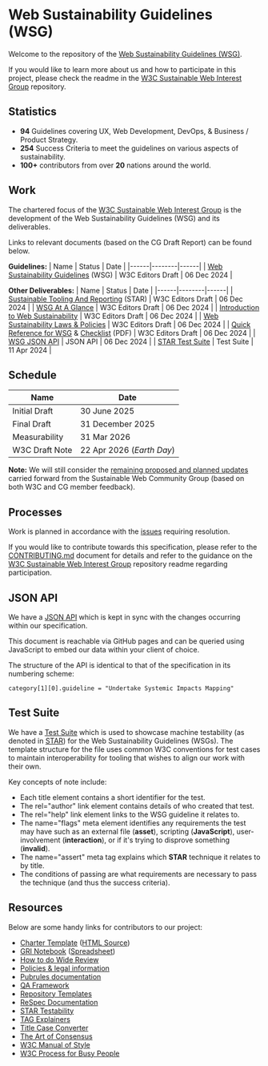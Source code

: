 # Web Sustainability Guidelines (WSG)
Welcome to the repository of the [Web Sustainability Guidelines (WSG)](https://w3c.github.io/sustainableweb-wsg/).

If you would like to learn more about us and how to participate in this project, please check the readme in the [W3C Sustainable Web Interest Group](https://github.com/w3c/sustainableweb-ig) repository.

## Statistics

 - **94** Guidelines covering UX, Web Development, DevOps, & Business / Product Strategy.
 - **254** Success Criteria to meet the guidelines on various aspects of sustainability.
 - **100+** contributors from over **20** nations around the world.

## Work

The chartered focus of the [W3C Sustainable Web Interest Group](https://www.w3.org/groups/ig/sustainableweb/) is the development of the Web Sustainability Guidelines (WSG) and its deliverables.

Links to relevant documents (based on the CG Draft Report) can be found below.

**Guidelines:**
| Name | Status | Date |
|------|--------|------|
| [Web Sustainability Guidelines](https://w3c.github.io/sustainableweb-wsg/) (WSG) | W3C Editors Draft | 06 Dec 2024 |

**Other Deliverables:**
| Name | Status | Date |
|------|--------|------|
| [Sustainable Tooling And Reporting](https://w3c.github.io/sustainableweb-wsg/star.html) (STAR) | W3C Editors Draft | 06 Dec 2024 |
| [WSG At A Glance](https://w3c.github.io/sustainableweb-wsg/glance.html) | W3C Editors Draft | 06 Dec 2024 |
| [Introduction to Web Sustainability](https://w3c.github.io/sustainableweb-wsg/intro.html) | W3C Editors Draft | 06 Dec 2024 |
| [Web Sustainability Laws & Policies](https://w3c.github.io/sustainableweb-wsg/policies.html) | W3C Editors Draft | 06 Dec 2024 |
| [Quick Reference for WSG](https://w3c.github.io/sustainableweb-wsg/quickref.html) & [Checklist](https://w3c.github.io/sustainableweb-wsg/checklist.pdf) (PDF) | W3C Editors Draft | 06 Dec 2024 |
| [WSG JSON API](https://w3c.github.io/sustainableweb-wsg/guidelines.json) | JSON API | 06 Dec 2024 |
| [STAR Test Suite](https://github.com/w3c/sustainableweb-wsg/tree/main/test-suite) | Test Suite | 11 Apr 2024 |

## Schedule

|Name|Date|
|----|----|
|Initial Draft | 30 June 2025 |
|Final Draft | 31 December 2025 |
|Measurability | 31 Mar 2026 |
|W3C Draft Note | 22 Apr 2026 (*Earth Day*) |
<!--
|Horizontal Review | TBD |
|W3C Note | TBD |
|W3C Statement | TBD |
-->

**Note:** We will still consider the [remaining proposed and planned updates](https://docs.google.com/presentation/d/1dcuSMLcAF8jTHNCovOfs31zrjCr3rtrwzTXRLSy3lAk/edit?usp=sharing) carried forward from the Sustainable Web Community Group (based on both W3C and CG member feedback).

## Processes

Work is planned in accordance with the [issues](https://github.com/w3c/sustainableweb-wsg/issues) requiring resolution.

If you would like to contribute towards this specification, please refer to the [CONTRIBUTING.md](IG-CONTRIBUTING.md) document for details and refer to the guidance on the [W3C Sustainable Web Interest Group](https://github.com/w3c/sustainableweb-ig) repository readme regarding participation.

## JSON API

We have a [JSON API](https://w3c.github.io/sustainableweb-wsg/guidelines.json) which is kept in sync with the changes occurring within our specification.

This document is reachable via GitHub pages and can be queried using JavaScript to embed our data within your client of choice.

The structure of the API is identical to that of the specification in its numbering scheme:

```
category[1][0].guideline = "Undertake Systemic Impacts Mapping"
```

## Test Suite

We have a [Test Suite](https://github.com/w3c/sustainableweb-wsg/tree/main/test-suite) which is used to showcase machine testability (as denoted in [STAR](https://w3c.github.io/sustainableweb-wsg/star.html)) for the Web Sustainability Guidelines (WSGs). The template structure for the file uses common W3C conventions for test cases to maintain interoperability for tooling that wishes to align our work with their own.

Key concepts of note include:
- Each title element contains a short identifier for the test.
- The rel="author" link element contains details of who created that test.
- The rel="help" link element links to the WSG guideline it relates to.
- The name="flags" meta element identifies any requirements the test may have such as an external file (**asset**), scripting (**JavaScript**), user-involvement (**interaction**), or if it's trying to disprove something (**invalid**).
- The name="assert" meta tag explains which **STAR** technique it relates to by title.
- The conditions of passing are what requirements are necessary to pass the technique (and thus the success criteria).

## Resources

Below are some handy links for contributors to our project:

 - [Charter Template](https://w3c.github.io/charter-drafts/charter-template.html) ([HTML Source](https://github.com/w3c/charter-drafts/blob/gh-pages/charter-template.html))
 - [GRI Notebook](GRI.ipynb) ([Spreadsheet](https://docs.google.com/spreadsheets/d/12nGydnSv24fvmvCM-665_pFGPG9u3RgTwe1sCz4eiGk/edit?usp=sharing))
 - [How to do Wide Review](https://www.w3.org/Guide/documentreview/)
 - [Policies & legal information](https://www.w3.org/policies/)
 - [Pubrules documentation](https://www.w3.org/pubrules/doc/)
 - [QA Framework](https://www.w3.org/TR/qaframe-spec/)
 - [Repository Templates](https://github.com/w3c/ash-nazg/tree/master/templates)
 - [ReSpec Documentation](https://respec.org/docs/)
 - [STAR Testability](https://docs.google.com/spreadsheets/d/1DKfIdm0mHkyzTVv41hogUdh41SnLkk9Uwkc8Nm6bqD4/edit?usp=sharing)
 - [TAG Explainers](https://tag.w3.org/explainers/)
 - [Title Case Converter](https://titlecaseconverter.com/)
 - [The Art of Consensus](https://www.w3.org/Guide/)
 - [W3C Manual of Style](https://www.w3.org/Guide/manual-of-style/)
 - [W3C Process for Busy People](https://github.com/w3c/wg-effectiveness/blob/main/process.md)
